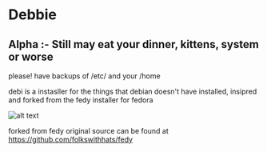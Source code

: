 # Debbie

## Alpha :- Still may eat your dinner, kittens, system or worse
please! have backups of /etc/ and your /home


debi is a instasller for the things that debian doesn't have installed, 
insipred and forked from the fedy installer for fedora




![alt text](https://raw.githubusercontent.com/xpd259/debbie/master/screenshots/Screenshot%20from%202015-08-25%2014%3A21%3A21.png "Logo Title Text 1")


forked from fedy original source can be found at https://github.com/folkswithhats/fedy
